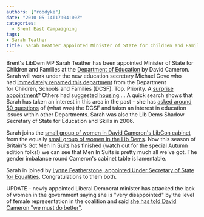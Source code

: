```yaml
---
authors: ["robdyke"]
date: "2010-05-14T17:04:00Z"
categories:
  - Brent East Campaigning
tags:
- Sarah Teather
title: Sarah Teather appointed Minister of State for Children and Families
---
```

Brent's LibDem MP ﻿﻿Sarah Teather has been appointed Minister of State for Children and Families at the [Department of Education](http://www.education.gov.uk/team) by David Cameron. Sarah will work under the new education secretary Michael Gove who had [immediately renamed this department](http://www.guardian.co.uk/education/2010/may/13/dcsf-new-name-department-education) from the ﻿﻿﻿Department for Children, Schools and Families (DCSF). Top. Priority. A [surprise appointment](http://www.cypnow.co.uk/news/ByDiscipline/Social-Care/1003176/Tim-Loughton-named-Childrens-Minister/)? Others had suggested [housing](http://www.robdyke.com/bec/2010/05/13/sarah-teather-housing-minister/).... A quick search shows that Sarah has taken an interest in this area in the past - ﻿she has [asked around 50 questions](http://www.theyworkforyou.com/search/?s=%22Children,+Schools+and+Families%22&pid=11350) of (what was) the DCSF and taken an interest in education issues within other Departments. Sarah was also the Lib Dems Shadow Secretary of State for Education and Skills in 2006.

Sarah joins the [small group of women in David Cameron's LibCon cabinet](http://www.guardian.co.uk/politics/2010/may/13/cabinet-women-diversity) from the equally [small group of women in the Lib Dems](http://www.guardian.co.uk/politics/2010/apr/30/liberal-democrats-lack-women). Now this season of Britain's Got Men In Suits has finished (watch out for the special Autumn edition folks!) we can see that Men In Suits is pretty much all we've got. The gender imbalance round Cameron's cabinet table is lamentable.

Sarah in joined by [Lynne Featherstone, appointed Under Secretary of State for Equalities](http://www.lynnefeatherstone.org/2010/05/doing-not-saying.htm). Congratulations to them both.

UPDATE - newly appointed Liberal Democrat minister has attacked the lack of women in the government saying she is "very disappointed" by the level of female representation in the coalition and said [she has told David Cameron "we must do better"](http://news.bbc.co.uk/1/hi/uk_politics/8683310.stm).